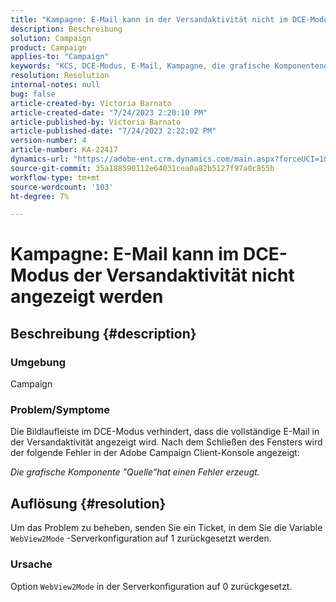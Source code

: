 ```yaml
---
title: "Kampagne: E-Mail kann in der Versandaktivität nicht im DCE-Modus angezeigt werden."
description: Beschreibung
solution: Campaign
product: Campaign
applies-to: "Campaign"
keywords: "KCS, DCE-Modus, E-Mail, Kampagne, die grafische Komponentenquelle hat einen Fehler erzeugt, Versandaktivität"
resolution: Resolution
internal-notes: null
bug: false
article-created-by: Victoria Barnato
article-created-date: "7/24/2023 2:20:10 PM"
article-published-by: Victoria Barnato
article-published-date: "7/24/2023 2:22:02 PM"
version-number: 4
article-number: KA-22417
dynamics-url: "https://adobe-ent.crm.dynamics.com/main.aspx?forceUCI=1&pagetype=entityrecord&etn=knowledgearticle&id=813ca62e-2d2a-ee11-bdf4-6045bd0065b6"
source-git-commit: 35a188590112e64031cea0a82b5127f97a0c855b
workflow-type: tm+mt
source-wordcount: '103'
ht-degree: 7%

---
```


# Kampagne: E-Mail kann im DCE-Modus der Versandaktivität nicht angezeigt werden

## Beschreibung {#description}


### Umgebung

Campaign

### Problem/Symptome

Die Bildlaufleiste im DCE-Modus verhindert, dass die vollständige E-Mail in der Versandaktivität angezeigt wird. Nach dem Schließen des Fensters wird der folgende Fehler in der Adobe Campaign Client-Konsole angezeigt:

*Die grafische Komponente &quot;Quelle&quot;hat einen Fehler erzeugt.*


## Auflösung {#resolution}


Um das Problem zu beheben, senden Sie ein Ticket, in dem Sie die Variable `WebView2Mode` -Serverkonfiguration auf 1 zurückgesetzt werden.

### Ursache

Option `WebView2Mode` in der Serverkonfiguration auf 0 zurückgesetzt.
